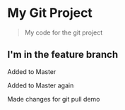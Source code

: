# My Git Project

>   My code for the git project

## I'm in the feature branch

Added to Master

Added to Master again

Made changes for git pull demo
